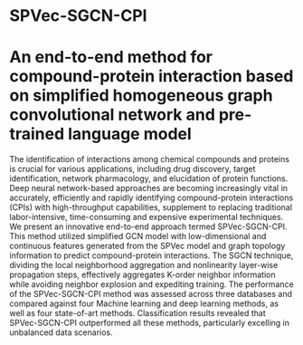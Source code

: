 # SPVec-SGCN-CPI
# An end-to-end method for compound-protein interaction based on simplified homogeneous graph convolutional network and pre-trained language model  

The identification of interactions among chemical compounds and proteins is crucial for various applications, including drug discovery, target identification, network pharmacology, and elucidation of protein functions. Deep neural network-based approaches are becoming increasingly vital in accurately, efficiently and rapidly identifying compound-protein interactions (CPIs) with high-throughput capabilities, supplement to replacing traditional labor-intensive, time-consuming and expensive experimental techniques. We present an innovative end-to-end approach termed SPVec-SGCN-CPI. This method utilized simplified GCN model with low-dimensional and continuous features generated from the SPVec model and graph topology information to predict compound-protein interactions. The SGCN technique, dividing the local neighborhood aggregation and nonlinearity layer-wise propagation steps, effectively aggregates K-order neighbor information while avoiding neighbor explosion and expediting training. The performance of the SPVec-SGCN-CPI method was assessed across three databases and compared against four Machine learning and deep learning methods, as well as four state-of-art methods. Classification results revealed that SPVec-SGCN-CPI outperformed all these methods, particularly excelling in unbalanced data scenarios.
